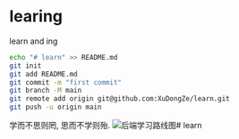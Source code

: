 # learing
learn and ing

```sh
echo "# learn" >> README.md
git init
git add README.md
git commit -m "first commit"
git branch -M main
git remote add origin git@github.com:XuDongZe/learn.git
git push -u origin main
```

学而不思则罔, 思而不学则殆. 
![后端学习路线图](https://roadmap.sh/backend)# learn
